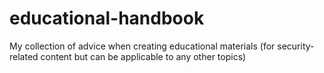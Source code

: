 # educational-handbook
My collection of advice when creating educational materials (for security-related content but can be applicable to any other topics)
